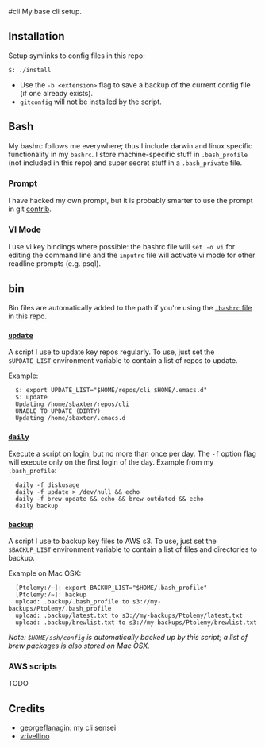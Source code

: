 #cli
My base cli setup.

## Installation
Setup symlinks to config files in this repo:
```
$: ./install
```
* Use the `-b <extension>` flag to save a backup of the current config file (if one already exists).
* `gitconfig` will not be installed by the script.

## Bash
My bashrc follows me everywhere; thus I include darwin and linux specific functionality in my `bashrc`. I store machine-specific stuff in `.bash_profile` (not included in this repo) and super secret stuff in a `.bash_private` file.

### Prompt
I have hacked my own prompt, but it is probably smarter to use the prompt in git [contrib](https://github.com/git/git/blob/master/contrib/completion/git-prompt.sh).

### VI Mode
I use vi key bindings where possible: the bashrc file will `set -o vi` for editing the command line and the `inputrc` file will activate vi mode for other readline prompts (e.g. psql).

## bin
Bin files are automatically added to the path if you're using the [`.bashrc` file](./bashrc#L61-L63) in this repo.

### [`update`](./bin/update)
A script I use to update key repos regularly. To use, just set the `$UPDATE_LIST` environment variable to contain a list of repos to update.

Example:
```
  $: export UPDATE_LIST="$HOME/repos/cli $HOME/.emacs.d"
  $: update
  Updating /home/sbaxter/repos/cli
  UNABLE TO UPDATE (DIRTY)
  Updating /home/sbaxter/.emacs.d
```

### [`daily`](./bin/daily)
Execute a script on login, but no more than once per day. The `-f` option flag will execute only on the first login of the day.
Example from my `.bash_profile`:
```
  daily -f diskusage
  daily -f update > /dev/null && echo
  daily -f brew update && echo && brew outdated && echo
  daily backup
```

### [`backup`](./bin/backup)
A script I use to backup key files to AWS s3. To use, just set the `$BACKUP_LIST` environment variable to contain a list of files and directories to backup.

Example on Mac OSX:
```
  [Ptolemy:/~]: export BACKUP_LIST="$HOME/.bash_profile"
  [Ptolemy:/~]: backup
  upload: .backup/.bash_profile to s3://my-backups/Ptolemy/.bash_profile
  upload: .backup/latest.txt to s3://my-backups/Ptolemy/latest.txt
  upload: .backup/brewlist.txt to s3://my-backups/Ptolemy/brewlist.txt
```

*Note: `$HOME/ssh/config` is automatically backed up by this script; a list of brew packages is also stored on Mac OSX.*

### AWS scripts
TODO

## Credits
* [georgeflanagin](https://github.com/georgeflanagin): my cli sensei
* [vrivellino](https://github.com/vrivellino)
